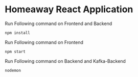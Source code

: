 # Homeaway React Application

Run Following command on Frontend and Backend

``` 
npm install

```


Run Following command on Frontend 

``` 
npm start

```


Run Following command on Backend and Kafka-Backend

``` 
nodemon
```


